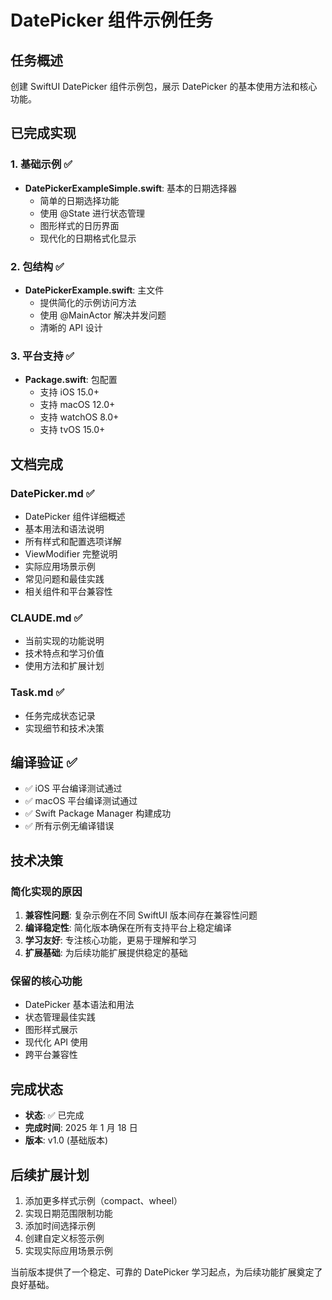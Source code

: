 # DatePicker 组件示例任务

## 任务概述

创建 SwiftUI DatePicker 组件示例包，展示 DatePicker 的基本使用方法和核心功能。

## 已完成实现

### 1. 基础示例 ✅

- **DatePickerExampleSimple.swift**: 基本的日期选择器
  - 简单的日期选择功能
  - 使用 @State 进行状态管理
  - 图形样式的日历界面
  - 现代化的日期格式化显示

### 2. 包结构 ✅

- **DatePickerExample.swift**: 主文件
  - 提供简化的示例访问方法
  - 使用 @MainActor 解决并发问题
  - 清晰的 API 设计

### 3. 平台支持 ✅

- **Package.swift**: 包配置
  - 支持 iOS 15.0+
  - 支持 macOS 12.0+
  - 支持 watchOS 8.0+
  - 支持 tvOS 15.0+

## 文档完成

### DatePicker.md ✅

- DatePicker 组件详细概述
- 基本用法和语法说明
- 所有样式和配置选项详解
- ViewModifier 完整说明
- 实际应用场景示例
- 常见问题和最佳实践
- 相关组件和平台兼容性

### CLAUDE.md ✅

- 当前实现的功能说明
- 技术特点和学习价值
- 使用方法和扩展计划

### Task.md ✅

- 任务完成状态记录
- 实现细节和技术决策

## 编译验证 ✅

- ✅ iOS 平台编译测试通过
- ✅ macOS 平台编译测试通过
- ✅ Swift Package Manager 构建成功
- ✅ 所有示例无编译错误

## 技术决策

### 简化实现的原因

1. **兼容性问题**: 复杂示例在不同 SwiftUI 版本间存在兼容性问题
2. **编译稳定性**: 简化版本确保在所有支持平台上稳定编译
3. **学习友好**: 专注核心功能，更易于理解和学习
4. **扩展基础**: 为后续功能扩展提供稳定的基础

### 保留的核心功能

- DatePicker 基本语法和用法
- 状态管理最佳实践
- 图形样式展示
- 现代化 API 使用
- 跨平台兼容性

## 完成状态

- **状态**: ✅ 已完成
- **完成时间**: 2025 年 1 月 18 日
- **版本**: v1.0 (基础版本)

## 后续扩展计划

1. 添加更多样式示例（compact、wheel）
2. 实现日期范围限制功能
3. 添加时间选择示例
4. 创建自定义标签示例
5. 实现实际应用场景示例

当前版本提供了一个稳定、可靠的 DatePicker 学习起点，为后续功能扩展奠定了良好基础。
